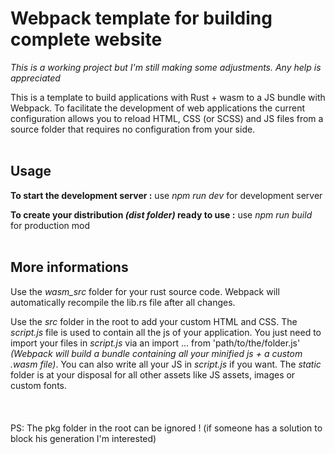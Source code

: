 # Webpack template for building complete website
*This is a working project but I'm still making some adjustments. Any help is appreciated*

This is a template to build applications with Rust + wasm to a JS bundle with Webpack.
To facilitate the development of web applications the current configuration allows you to reload HTML, CSS (or SCSS) and JS files from a source folder that requires no configuration from your side.
<br>
<br>

## Usage
**To start the development server :**
use *npm run dev* for development server

**To create your distribution *(dist folder)* ready to use :**
use *npm run build* for production mod
<br>
<br>

## More informations
Use the *wasm_src* folder for your rust source code. Webpack will automatically recompile the lib.rs file after all changes. 

Use the *src* folder in the root to add your custom HTML and CSS. The *script.js* file is used to contain all the js of your application. You just need to import your files in *script.js* via an import ... from 'path/to/the/folder.js' *(Webpack will build a bundle containing all your minified js + a custom .wasm file)*. You can also write all your JS in *script.js* if you want. The *static* folder is at your disposal for all other assets like JS assets, images or custom fonts. 
<br>
<br>
<br>
<br>
PS: The pkg folder in the root can be ignored ! (if someone has a solution to block his generation I'm interested)
